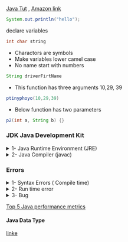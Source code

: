 
[Java Tut](https://ocw.mit.edu/courses/electrical-engineering-and-computer-science/6-092-introduction-to-programming-in-java-january-iap-2010/index.htm)
, [Amazon link ](https://www.awseducate.com/signin/SiteLogin)
```java
System.out.println("hello");
```
declare variables
```java
int char string 
```
* Charactors are symbols
* Make variables lower camel case 
* No name start with numbers
```java
String driverFirtName
```
* This function has three arguments 10,29, 39
```java
ptinyphoyo(10,29,39)
```
* Below function has two parameters
```java
p2(int a, String b) {}
```

### JDK Java Development Kit

  <details>
           <summary>1- Java Runtime Environment (JRE) </summary>
             <p>* JRE includes the code behind all the variable types and built-in functions ex. the println() function. It also include a Java Virtual Machine (JVM) which allow to java run on all platforms. So many computers have installed JRE to be run java on applications.</p>
         </details>
 <details>
           <summary>2- Java Compiler (javac) </summary>
           <p>* To develop a program we need java compilor. A compilor is a special type of program it translate code in a particular language into a form that computer understand. Computers at most basic level only react to electronic signals in 0,1. For example main compiler for java is javac. Javac read java program and convert it to bytecode. Then this bytecode get passed into JVM which does the final translation step</p>
         </details>

### Errors

<details>
           <summary>1- Syntax Errors ( Compile time) </summary>
             <p> Violation of Java grammatical rules and will not even compile</p>
        
 </details>
 <details>
           <summary>2- Run time error </summary>
             <p> Happen when program run like devide a number by zero or ran out of index </p>
        
 </details>
  <details>
           <summary>3- Bug </summary>
             <p>not like compile error has syntax error and not like run time error cause crashing, it just has logic error </p>
       
 </details> 


 [Top 5 Java performance metrics](http://info.appdynamics.com/rs/031-WIX-618/images/AppD-ebook-top-5-java-performance.pdf)
 
 #### Java Data Type
 [linke](https://www.journaldev.com/6431/java-data-types-primitives-and-binary-literals)
 
 
 
